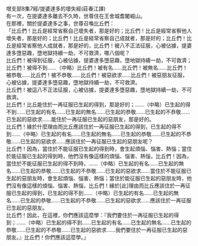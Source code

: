 增支部8集7經/提婆達多的壞失經(莊春江譯)  
有一次，在提婆達多離去不久時，世尊住在王舍城耆闍崛山。  
在那裡，關於提婆達多之事，世尊召喚比丘們：  
「比丘們！比丘是經常省察自己壞失者，那是好的；比丘們！比丘是經常省察他人壞失者，那是好的；比丘們！比丘是經常省察自己成就者，那是好的；比丘們！比丘是經常省察他人成就者，那是好的，比丘們！被八不正法征服，心被佔據，提婆達多墮惡趣，墮地獄持續一劫，不可救濟，哪八個呢？  
比丘們！被得到征服，心被佔據，提婆達多墮惡趣，墮地獄持續一劫，不可救濟；比丘們！被得不到……（中略）比丘們！被有名……比丘們！被無名……比丘們！被恭敬……比丘們！被不恭敬……比丘們！被惡欲求……比丘們！被惡朋友征服，心被佔據，提婆達多墮惡趣，墮地獄持續一劫，不可救濟。  
比丘們！被這八不正法征服，心被佔據，提婆達多墮惡趣，墮地獄持續一劫，不可救濟。  
比丘們！比丘能住於一再征服已生起的得到，那是好的；……（中略）已生起的得不到……已生起的有名……已生起的無名……已生起的恭敬……已生起的不恭敬……已生起的惡欲求……能住於一再征服已生起的惡朋友，那是好的。  
比丘們！緣於什麼理由而比丘應該住於一再征服已生起的得到，已生起的得不到……（中略）已生起的有名……已生起的無名……已生起的恭敬……已生起的不恭敬……已生起的惡欲求……應該住於一再征服已生起的惡朋友呢？  
比丘們！因為，當住於不能征服已生起的得到時，會生起煩惱、惱害、熱惱；當住於能征服已生起的得到時，他們沒有像這樣的煩惱、惱害、熱惱，比丘們！因為，當住於不能征服已生起的得不到時，……（中略）已生起的有名……已生起的無名……已生起的恭敬……已生起的不恭敬……已生起的惡欲求……當住於不能征服已生起的惡朋友時，會生起煩惱、惱害、熱惱；當住於能征服已生起的惡朋友時，他們沒有像這樣的煩惱、惱害、熱惱，比丘們！緣於[此]理由而比丘應該住於一再征服已生起的得到，已生起的得不到……（中略）已生起的有名……已生起的無名……已生起的恭敬……已生起的不恭敬……已生起的惡欲求……應該住於一再征服已生起的惡朋友。  
比丘們！因此，在這裡，你們應該這麼學：『我們要住於一再征服已生起的得到；……（中略）已生起的得不到……已生起的有名……已生起的無名……已生起的恭敬……已生起的不恭敬……已生起的惡欲求……我們要住於一再征服已生起的惡朋友。』比丘們！你們應該這麼學。」  
  
  
